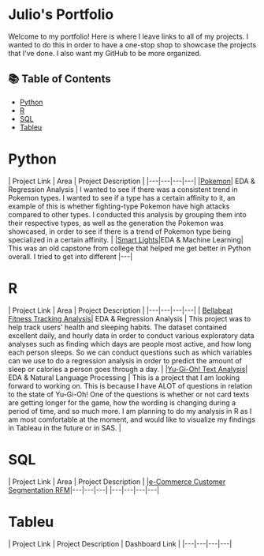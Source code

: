 # Julio's Portfolio

Welcome to my portfolio! Here is where I leave links to all of my projects. I wanted to do this in order to have a one-stop shop to showcase the projects that I've done. I also want my GitHub to be more organized.  

## 📚 Table of Contents
- [Python](#python)
- [R](#r)
- [SQL](#sql)
- [Tableu](#tableu)

# Python

| Project Link | Area | Project Description | 
|---|---|---|---|
|[Pokemon](https://github.com/July-to-me/Pokemon_Data_Analysis)| EDA & Regression Analysis | I wanted to see if there was a consistent trend in Pokemon types. I wanted to see if a type has a certain affinity to it, an example of this is whether fighting-type Pokemon have high attacks compared to other types. I conducted this analysis by grouping them into their respective types, as well as the generation the Pokemon was showcased, in order to see if there is a trend of Pokemon type being specialized in a certain affinity. |
|[Smart Lights](https://github.com/July-to-me/Smart_Lights_ML_Data_Analysis)|EDA & Machine Learning| This was an old capstone from college that helped me get better in Python overall. I tried to get into different |---|

### 

# R

| Project Link | Area | Project Description | 
|---|---|---|---|
| [Bellabeat Fitness Tracking Analysis](https://github.com/July-to-me/Google-Data-Analytics-Project-FitBit-Data-)| EDA & Regression Analysis | This project was to help track users' health and sleeping habits. The dataset contained excellent daily, and hourly data in order to conduct various exploratory data analyses such as finding which days are people most active, and how long each person sleeps. So we can conduct questions such as which variables can we use to do a regression analysis in order to predict the amount of sleep or calories a person goes through a day. |
|[Yu-Gi-Oh! Text Analysis](https://github.com/July-to-me/Yu-Gi-Oh-Text-Analysis)| EDA & Natural Language Processing | This is a project that I am looking forward to working on. This is because I have ALOT of questions in relation to the state of Yu-Gi-Oh! One of the questions is whether or not card texts are getting longer for the game, how the wording is changing during a period of time, and so much more. I am planning to do my analysis in R as I am most comfortable at the moment, and would like to visualize my findings in Tableau in the future or in SAS. |

### 

# SQL

| Project Link | Area | Project Description | 
|[e-Commerce Customer Segmentation RFM](https://github.com/July-to-me/Customer.Segmentation.RFM.Analysis)|---|---|---|
|---|---|---|---|

### 

# Tableu

| Project Link | Project Description | Dashboard Link |
|---|---|---|---|
